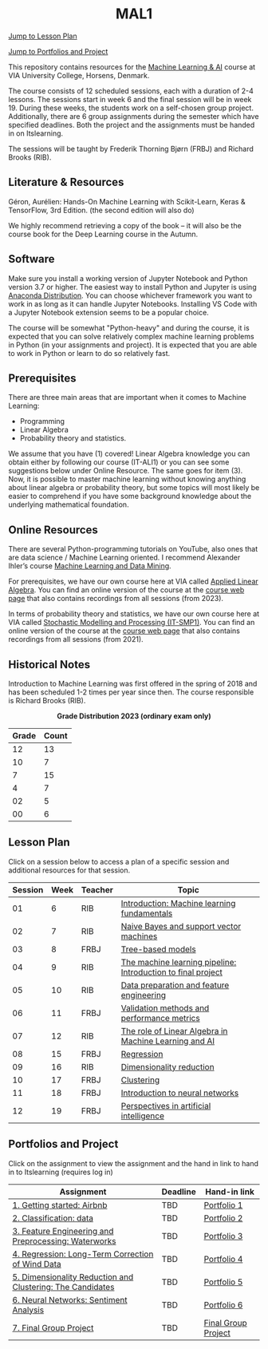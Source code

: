 <h1 align="center">MAL1</h1>

[Jump to Lesson Plan](#lesson-plan)

[Jump to Portfolios and Project](#portfolios-and-project)

This repository contains resources for the [Machine Learning & AI](https://en.via.dk/tmh-courses/introduction-to-machine-learning-and-ai-from-s24?education=ict) course at VIA University College, Horsens, Denmark.

The course consists of 12 scheduled sessions, each with a duration of 2-4 lessons. The sessions start in week 6 and the final session will be in week 19. During these weeks, the students work on a self-chosen group project. Additionally, there are 6 group assignments during the semester which have specified deadlines. Both the project and the assignments must be handed in on Itslearning.

The sessions will be taught by Frederik Thorning Bjørn (FRBJ) and Richard Brooks (RIB).

## Literature & Resources

Géron, Aurélien: Hands-On Machine Learning with Scikit-Learn, Keras & TensorFlow, 3rd Edition. (the second edition will also do)

We highly recommend retrieving a copy of the book – it will also be the course book for the Deep Learning course in the Autumn.

## Software

Make sure you install a working version of Jupyter Notebook and Python version 3.7 or higher. The easiest way to install Python and Jupyter is using [Anaconda Distribution](https://www.anaconda.com/products/distribution). You can choose whichever framework you want to work in as long as it can handle Jupyter Notebooks. Installing VS Code with a Jupyter Notebook extension seems to be a popular choice.

The course will be somewhat "Python-heavy" and during the course, it is expected that you can solve relatively complex machine learning problems in Python (in your assignments and project). It is expected that you are able to work in Python or learn to do so relatively fast.

## Prerequisites

There are three main areas that are important when it comes to Machine Learning:

- Programming
- Linear Algebra
- Probability theory and statistics.

We assume that you have (1) covered! Linear Algebra knowledge you can obtain either by following our course (IT-ALI1) or you can see some suggestions below under Online Resource. The same goes for item (3). Now, it is possible to master machine learning without knowing anything about linear algebra or probability theory, but some topics will most likely be easier to comprehend if you have some background knowledge about the underlying mathematical foundation.

## Online Resources

There are several Python-programming tutorials on YouTube, also ones that are data science / Machine Learning oriented. I recommend Alexander Ihler’s course [Machine Learning and Data Mining](https://youtube.com/playlist?list=PLaXDtXvwY-oDvedS3f4HW0b4KxqpJ_imw).

For prerequisites, we have our own course here at VIA called [Applied Linear Algebra](https://www.via.dk/TMH/Courses/applied-linear-algebra?education=sw). You can find an online version of the course at the [course web page](https://github.com/RBrooksDK/ALI1) that also contains recordings from all sessions (from 2023).

In terms of probability theory and statistics, we have our own course here at VIA called [Stochastic Modelling and Processing (IT-SMP1)](https://www.via.dk/TMH/Courses/stochastic-modelling-and-processing?education=sw). You can find an online version of the course at the [course web page](https://github.com/RBrooksDK/SMP1) that also contains recordings from all sessions (from 2021).

## Historical Notes

Introduction to Machine Learning was first offered in the spring of 2018 and has been scheduled 1-2 times per year since then. The course responsible is Richard Brooks (RIB).

<div align="center">
  
**Grade Distribution 2023 (ordinary exam only)**

| Grade | Count |
|-------|-------|
| 12    | 13    |
| 10    | 7     |
| 7     | 15    |
| 4     | 7     |
| 02    | 5     |
| 00    | 6     |

</div>

## Lesson Plan

Click on a session below to access a plan of a specific session and additional resources for that session.


| Session | Week | Teacher | Topic |
|---------|------|---------|-------|
| 01      | 6    | RIB     | [Introduction: Machine learning fundamentals](https://github.com/RBrooksDK/MAL1/blob/main/01%20Introduction%20-%20Machine%20learning%20fundamentals/README.md) |
| 02      | 7    | RIB     | [Naive Bayes and support vector machines](https://github.com/RBrooksDK/MAL1/blob/main/02%20Naive%20Bayes%20and%20support%20vector%20machines/README.md) |
| 03      | 8    | FRBJ    | [Tree-based models](https://github.com/RBrooksDK/MAL1/blob/main/03%20Tree-based%20models/README.md) |
| 04      | 9    | RIB     | [The machine learning pipeline: Introduction to final project](https://github.com/RBrooksDK/MAL1/blob/main/04%20The%20machine%20learning%20pipeline%20-%20Introduction%20to%20final%20project/README.md) |
| 05      | 10   | RIB     | [Data preparation and feature engineering](https://github.com/RBrooksDK/MAL1/blob/main/05%20Data%20preparation%20and%20feature%20engineering/README.md) |
| 06      | 11   | FRBJ    | [Validation methods and performance metrics](https://github.com/RBrooksDK/MAL1/blob/main/06%20Validation%20methods%20and%20performance%20metrics/README.md) |
| 07      | 12   | RIB     | [The role of Linear Algebra in Machine Learning and AI](https://github.com/RBrooksDK/MAL1/blob/main/07%20The%20role%20of%20Linear%20Algebra%20in%20Machine%20Learning%20and%20AI/README.md) |
| 08      | 15   | FRBJ    | [Regression](https://github.com/RBrooksDK/MAL1/blob/main/08%20Regression/README.md) |
| 09      | 16   | RIB     | [Dimensionality reduction](https://github.com/RBrooksDK/MAL1/blob/main/09%20Dimensionality%20reduction/README.md) |
| 10      | 17   | FRBJ    | [Clustering](https://github.com/RBrooksDK/MAL1/blob/main/10%20Clustering/README.md) |
| 11      | 18   | FRBJ    | [Introduction to neural networks](https://github.com/RBrooksDK/MAL1/blob/main/11%20Introduction%20to%20neural%20networks/README.md) |
| 12      | 19   | FRBJ    | [Perspectives in artificial intelligence](https://github.com/RBrooksDK/MAL1/blob/main/12%20Perspectives%20in%20artificial%20intelligence/README.md) |


## Portfolios and Project

Click on the assignment to view the assignment and the hand in link to hand in to Itslearning (requires log in)

| Assignment | Deadline | Hand-in link |
|------------|----------|--------------|
| [1. Getting started: Airbnb](https://viaucdk-my.sharepoint.com/:f:/g/personal/rib_viauc_dk/Ep3PUSQrEipPla4QcRYt-6wBnUnYy9fi8SDoMTnmLQ9VKQ?e=cK0gbC)                       | TBD | [Portfolio 1](#) |
| [2. Classification: data](https://viaucdk-my.sharepoint.com/:f:/g/personal/rib_viauc_dk/Eic9cE3YnApJkMB3KCXLAtYBFm7se6JkrJeujHtWlGjdag?e=SoUVaY)                          | TBD | [Portfolio 2](#) |
| [3. Feature Engineering and Preprocessing: Waterworks](https://viaucdk-my.sharepoint.com/:f:/g/personal/rib_viauc_dk/EoXHsezwjt1Ah2sUkOK_OzkBfhgwdDK_iXhdT2gX521qOw?e=hzvzty) | TBD | [Portfolio 3](#) |
| [4. Regression: Long-Term Correction of Wind Data](https://viaucdk-my.sharepoint.com/:f:/g/personal/rib_viauc_dk/EvMpTWIjCEtCjGRqFAEHdQUBuwECxfqEeyflQ24Nd8D3wQ?e=a7S1jv) | TBD | [Portfolio 4](#) |
| [5. Dimensionality Reduction and Clustering: The Candidates](https://viaucdk-my.sharepoint.com/:f:/g/personal/rib_viauc_dk/EtQLm_y5u2pHqJTPYxS9TVwB814PQwyDrlVRYDRDo27ZzQ?e=On7NVj) | TBD | [Portfolio 5](#) |
| [6. Neural Networks: Sentiment Analysis](https://viaucdk-my.sharepoint.com/:f:/g/personal/rib_viauc_dk/Ek-tCym3-cRKrG0f_oQfUMkBRiyOaFMM45edBxxrqR8_bA?e=jpoKgo)           | TBD | [Portfolio 6](#) |
| [7. Final Group Project](https://viaucdk-my.sharepoint.com/:f:/g/personal/rib_viauc_dk/Eo-MXv67ZepLnUC-77qPjNsB6Lj04AQ4W553r0qvsQwDcA?e=dkE5uQ)                           | TBD | [Final Group Project](#) |


